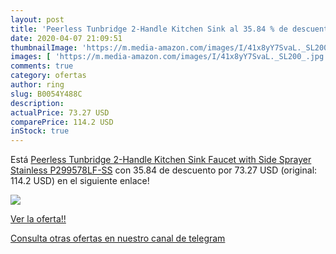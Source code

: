 ```yaml
---
layout: post
title: 'Peerless Tunbridge 2-Handle Kitchen Sink al 35.84 % de descuento'
date: 2020-04-07 21:09:51
thumbnailImage: 'https://m.media-amazon.com/images/I/41x8yY7SvaL._SL200_.jpg'
images: [ 'https://m.media-amazon.com/images/I/41x8yY7SvaL._SL200_.jpg' ]
comments: true
category: ofertas
author: ring
slug: B0054Y488C
description:
actualPrice: 73.27 USD
comparePrice: 114.2 USD
inStock: true
---
```


Está [Peerless Tunbridge 2-Handle Kitchen Sink Faucet with Side Sprayer  Stainless P299578LF-SS](https://www.amazon.com/dp/B0054Y488C/?tag=redken08-20) con 35.84 de descuento por 73.27 USD (original: 114.2 USD) en el siguiente enlace!

[![](https://m.media-amazon.com/images/I/41x8yY7SvaL._SL200_.jpg)](https://www.amazon.com/dp/B0054Y488C/?tag=redken08-20)

[Ver la oferta!!](https://www.amazon.com/dp/B0054Y488C/?tag=redken08-20)

[Consulta otras ofertas en nuestro canal de telegram](https://t.me/s/ofertas25)
